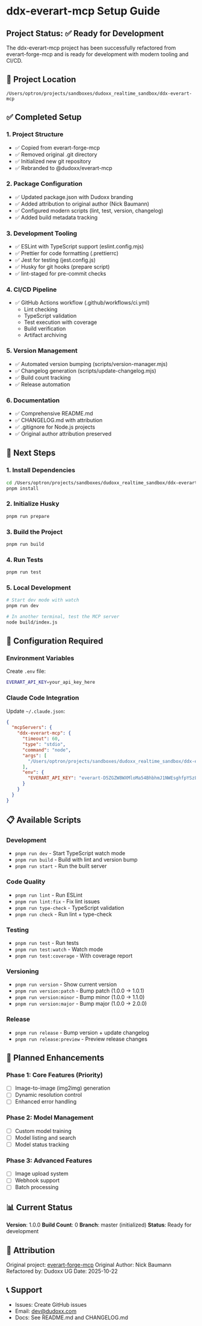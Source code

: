 # ddx-everart-mcp Setup Guide

## Project Status: ✅ Ready for Development

The ddx-everart-mcp project has been successfully refactored from everart-forge-mcp and is ready for development with modern tooling and CI/CD.

## 📁 Project Location
```
/Users/optron/projects/sandboxes/dudoxx_realtime_sandbox/ddx-everart-mcp
```

## ✅ Completed Setup

### 1. Project Structure
- ✅ Copied from everart-forge-mcp
- ✅ Removed original .git directory
- ✅ Initialized new git repository
- ✅ Rebranded to @dudoxx/everart-mcp

### 2. Package Configuration
- ✅ Updated package.json with Dudoxx branding
- ✅ Added attribution to original author (Nick Baumann)
- ✅ Configured modern scripts (lint, test, version, changelog)
- ✅ Added build metadata tracking

### 3. Development Tooling
- ✅ ESLint with TypeScript support (eslint.config.mjs)
- ✅ Prettier for code formatting (.prettierrc)
- ✅ Jest for testing (jest.config.js)
- ✅ Husky for git hooks (prepare script)
- ✅ lint-staged for pre-commit checks

### 4. CI/CD Pipeline
- ✅ GitHub Actions workflow (.github/workflows/ci.yml)
  - Lint checking
  - TypeScript validation
  - Test execution with coverage
  - Build verification
  - Artifact archiving

### 5. Version Management
- ✅ Automated version bumping (scripts/version-manager.mjs)
- ✅ Changelog generation (scripts/update-changelog.mjs)
- ✅ Build count tracking
- ✅ Release automation

### 6. Documentation
- ✅ Comprehensive README.md
- ✅ CHANGELOG.md with attribution
- ✅ .gitignore for Node.js projects
- ✅ Original author attribution preserved

## 🚀 Next Steps

### 1. Install Dependencies
```bash
cd /Users/optron/projects/sandboxes/dudoxx_realtime_sandbox/ddx-everart-mcp
pnpm install
```

### 2. Initialize Husky
```bash
pnpm run prepare
```

### 3. Build the Project
```bash
pnpm run build
```

### 4. Run Tests
```bash
pnpm run test
```

### 5. Local Development
```bash
# Start dev mode with watch
pnpm run dev

# In another terminal, test the MCP server
node build/index.js
```

## 🔧 Configuration Required

### Environment Variables
Create `.env` file:
```bash
EVERART_API_KEY=your_api_key_here
```

### Claude Code Integration
Update `~/.claude.json`:
```json
{
  "mcpServers": {
    "ddx-everart-mcp": {
      "timeout": 60,
      "type": "stdio",
      "command": "node",
      "args": [
        "/Users/optron/projects/sandboxes/dudoxx_realtime_sandbox/ddx-everart-mcp/build/index.js"
      ],
      "env": {
        "EVERART_API_KEY": "everart-D5ZGZW8WXMloMa54BhbhmJ1NWEsghfpYSzL9WpGSV20"
      }
    }
  }
}
```

## 📋 Available Scripts

### Development
- `pnpm run dev` - Start TypeScript watch mode
- `pnpm run build` - Build with lint and version bump
- `pnpm run start` - Run the built server

### Code Quality
- `pnpm run lint` - Run ESLint
- `pnpm run lint:fix` - Fix lint issues
- `pnpm run type-check` - TypeScript validation
- `pnpm run check` - Run lint + type-check

### Testing
- `pnpm run test` - Run tests
- `pnpm run test:watch` - Watch mode
- `pnpm run test:coverage` - With coverage report

### Versioning
- `pnpm run version` - Show current version
- `pnpm run version:patch` - Bump patch (1.0.0 -> 1.0.1)
- `pnpm run version:minor` - Bump minor (1.0.0 -> 1.1.0)
- `pnpm run version:major` - Bump major (1.0.0 -> 2.0.0)

### Release
- `pnpm run release` - Bump version + update changelog
- `pnpm run release:preview` - Preview release changes

## 🎯 Planned Enhancements

### Phase 1: Core Features (Priority)
- [ ] Image-to-image (img2img) generation
- [ ] Dynamic resolution control
- [ ] Enhanced error handling

### Phase 2: Model Management
- [ ] Custom model training
- [ ] Model listing and search
- [ ] Model status tracking

### Phase 3: Advanced Features
- [ ] Image upload system
- [ ] Webhook support
- [ ] Batch processing

## 📊 Current Status

**Version**: 1.0.0
**Build Count**: 0
**Branch**: master (initialized)
**Status**: Ready for development

## 🙏 Attribution

Original project: [everart-forge-mcp](https://github.com/nickbaumann98/everart-forge-mcp)
Original Author: Nick Baumann
Refactored by: Dudoxx UG
Date: 2025-10-22

## 📞 Support

- Issues: Create GitHub issues
- Email: dev@dudoxx.com
- Docs: See README.md and CHANGELOG.md
